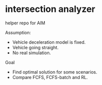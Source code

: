 intersection analyzer
=====================

helper repo for AIM

Assumption:
- Vehicle deceleration model is fixed.
- Vehicle going straight.
- No real simulation.

Goal
- Find optimal solution for some scenarios.
- Compare FCFS, FCFS-batch and RL.
